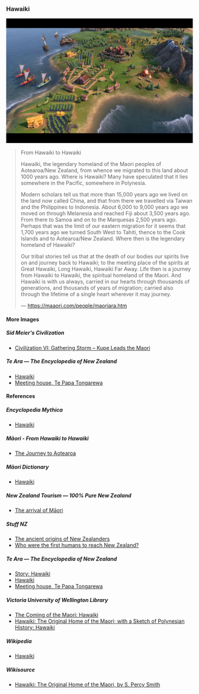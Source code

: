 ### Hawaiki

![Hawaiki, as depicted in Civilization VI video game](pictures/15x10cm-civilization-VI-hawaiki.jpg)

> From Hawaiki to Hawaiki
>
> Hawaiki, the legendary homeland of the Maori peoples
> of Aotearoa/New Zealand, from whence we migrated to
> this land about 1000 years ago. Where is Hawaiki?
> Many have speculated that it lies somewhere in the
> Pacific, somewhere in Polynesia.
>
> Modern scholars tell us that more than 15,000 years ago
> we lived on the land now called China, and that from there
> we travelled via Taiwan and the Philippines to Indonesia.
> About 6,000 to 9,000 years ago we moved on through Melanesia
> and reached Fiji about 3,500 years ago. From there to Samoa
> and on to the Marquesas 2,500 years ago. Perhaps that was the
> limit of our eastern migration for it seems that 1,700 years
> ago we turned South West to Tahiti, thence to the Cook Islands
> and to Aotearoa/New Zealand. Where then is the legendary
> homeland of Hawaiki?
>
> Our tribal stories tell us that at the death of our bodies
> our spirits live on and journey back to Hawaiki; to the meeting
> place of the spirits at Great Hawaiki, Long Hawaiki, Hawaiki
> Far Away. Life then is a journey from Hawaiki to Hawaiki, the
> spiritual homeland of the Maori. And Hawaiki is with us always,
> carried in our hearts through thousands of generations, and
> thousands of years of migration; carried also through the lifetime
> of a single heart wherever it may journey.
>
> — https://maaori.com/people/maoriara.htm

#### More Images

##### Sid Meier's Civilization

* [Civilization VI: Gathering Storm – Kupe Leads the Maori](https://civilization.com/news/entries/civilization-vi-gathering-storm-first-look-maori-kupe-leader-pc-release-date-february-14-2019/)

##### Te Ara — The Encyclopedia of New Zealand

* [Hawaiki](https://teara.govt.nz/en/artwork/3803/hawaiki)
* [Meeting house, Te Papa Tongarewa](https://teara.govt.nz/en/photograph/2384/meeting-house-te-papa-tongarewa)

#### References

##### Encyclopedia Mythica

* [Hawaiki](https://pantheon.org/articles/h/hawaiki.html)

##### Māori - From Hawaiki to Hawaiki

* [The Journey to Aotearoa](https://maaori.com/people/maoriara.htm)

##### Māori Dictionary

* [Hawaiki](https://maoridictionary.co.nz/search?idiom=&phrase=&proverb=&loan=&histLoanWords=&keywords=Hawaiki)

##### New Zealand Tourism — 100% Pure New Zealand

* [The arrival of Māori](https://www.newzealand.com/int/feature/early-settlement/)

##### Stuff NZ

* [The ancient origins of New Zealanders](https://www.stuff.co.nz/science/100455675/the-ancient-origins-of-new-zealanders)
* [Who were the first humans to reach New Zealand?](https://www.stuff.co.nz/science/100629585/dna-who-were-the-first-humans-to-reach-aotearoa)

##### Te Ara — The Encyclopedia of New Zealand

* [Story: Hawaiki](https://teara.govt.nz/en/hawaiki)
* [Hawaiki](https://teara.govt.nz/en/artwork/3803/hawaiki)
* [Meeting house, Te Papa Tongarewa](https://teara.govt.nz/en/photograph/2384/meeting-house-te-papa-tongarewa)

##### Victoria University of Wellington Library

* [The Coming of the Maori: Hawaiki](http://nzetc.victoria.ac.nz/tm/scholarly/tei-BucTheC-t1-g1-t1-body1-d5-d2.html)
* [Hawaiki: The Original Home of the Maori; with a Sketch of Polynesian History: Hawaiki](http://nzetc.victoria.ac.nz/tm/scholarly/tei-SmiHawa-t1-body-d3-d1.html)

##### Wikipedia

* [Hawaiki](https://en.wikipedia.org/wiki/Hawaiki)

##### Wikisource

* [Hawaiki: The Original Home of the Maori, by S. Percy Smith](https://en.wikisource.org/wiki/Hawaiki_The_Original_Home_of_the_Maori)
